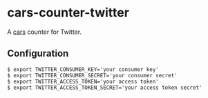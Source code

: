 cars-counter-twitter
==============================================================================

A [cars](https://github.com/bouzuya/cars) counter for Twitter.

Configuration
------------------------------------------------------------------------------

    $ export TWITTER_CONSUMER_KEY='your consumer key'
    $ export TWITTER_CONSUMER_SECRET='your consumer secret'
    $ export TWITTER_ACCESS_TOKEN='your access token'
    $ export TWITTER_ACCESS_TOKEN_SECRET='your access token secret'

